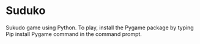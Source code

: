 # Suduko
Sukudo game using Python. To play, install the Pygame package by typing Pip install Pygame command in the command prompt. 

